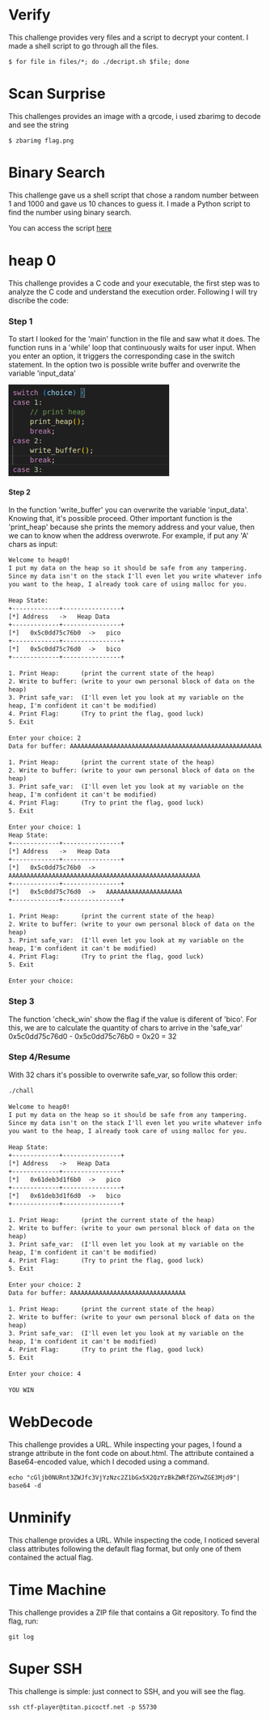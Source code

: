 # Verify

This challenge provides very files and a script to decrypt your content. I made a shell script to go through all the files.

```shell
$ for file in files/*; do ./decript.sh $file; done
```

# Scan Surprise

This challenges provides an image with a qrcode, i used zbarimg to decode and see the string

```shell
$ zbarimg flag.png
```

# Binary Search

This challenge gave us a shell script that chose a random number between 1 and 1000 and gave us 10 chances to guess it. I made a Python script to find the number using binary search.

You can access the script [here](./binarySearch.py)

# heap 0

This challenge provides a C code and your executable, the first step was to analyze the C code and understand the execution order. Following I will try discribe the code:

### Step 1
To start I looked for the 'main' function in the file and saw what it does.
The function runs in a 'while' loop that continuously waits for user input. When you enter an option, it triggers the corresponding case in the switch statement. In the option two is possible write buffer and overwrite the variable 'input_data'

![alt text](img/image.png)


#### Step 2
In the function 'write_buffer' you can overwrite the variable 'input_data'. Knowing that, it's possible proceed. Other important function is the 'print_heap' because she prints the memory address and your value, then we can to know when the address overwrote. For example, if put any 'A' chars as input:
```
Welcome to heap0!
I put my data on the heap so it should be safe from any tampering.
Since my data isn't on the stack I'll even let you write whatever info you want to the heap, I already took care of using malloc for you.

Heap State:
+-------------+----------------+
[*] Address   ->   Heap Data   
+-------------+----------------+
[*]   0x5c0dd75c76b0  ->   pico
+-------------+----------------+
[*]   0x5c0dd75c76d0  ->   bico
+-------------+----------------+

1. Print Heap:		(print the current state of the heap)
2. Write to buffer:	(write to your own personal block of data on the heap)
3. Print safe_var:	(I'll even let you look at my variable on the heap, I'm confident it can't be modified)
4. Print Flag:		(Try to print the flag, good luck)
5. Exit

Enter your choice: 2
Data for buffer: AAAAAAAAAAAAAAAAAAAAAAAAAAAAAAAAAAAAAAAAAAAAAAAAAAAAA

1. Print Heap:		(print the current state of the heap)
2. Write to buffer:	(write to your own personal block of data on the heap)
3. Print safe_var:	(I'll even let you look at my variable on the heap, I'm confident it can't be modified)
4. Print Flag:		(Try to print the flag, good luck)
5. Exit

Enter your choice: 1
Heap State:
+-------------+----------------+
[*] Address   ->   Heap Data   
+-------------+----------------+
[*]   0x5c0dd75c76b0  ->   AAAAAAAAAAAAAAAAAAAAAAAAAAAAAAAAAAAAAAAAAAAAAAAAAAAAA
+-------------+----------------+
[*]   0x5c0dd75c76d0  ->   AAAAAAAAAAAAAAAAAAAAA
+-------------+----------------+

1. Print Heap:		(print the current state of the heap)
2. Write to buffer:	(write to your own personal block of data on the heap)
3. Print safe_var:	(I'll even let you look at my variable on the heap, I'm confident it can't be modified)
4. Print Flag:		(Try to print the flag, good luck)
5. Exit

Enter your choice: 
```

### Step 3
The function 'check_win' show the flag if the value is diferent of 'bico'. For this, we are to calculate the quantity of chars to arrive in the 'safe_var' 
0x5c0dd75c76d0 - 0x5c0dd75c76b0 = 0x20 = 32

### Step 4/Resume
With 32 chars it's possible to overwrite safe_var, so follow this order:
```
./chall 

Welcome to heap0!
I put my data on the heap so it should be safe from any tampering.
Since my data isn't on the stack I'll even let you write whatever info you want to the heap, I already took care of using malloc for you.

Heap State:
+-------------+----------------+
[*] Address   ->   Heap Data   
+-------------+----------------+
[*]   0x61deb3d1f6b0  ->   pico
+-------------+----------------+
[*]   0x61deb3d1f6d0  ->   bico
+-------------+----------------+

1. Print Heap:		(print the current state of the heap)
2. Write to buffer:	(write to your own personal block of data on the heap)
3. Print safe_var:	(I'll even let you look at my variable on the heap, I'm confident it can't be modified)
4. Print Flag:		(Try to print the flag, good luck)
5. Exit

Enter your choice: 2
Data for buffer: AAAAAAAAAAAAAAAAAAAAAAAAAAAAAAAA

1. Print Heap:		(print the current state of the heap)
2. Write to buffer:	(write to your own personal block of data on the heap)
3. Print safe_var:	(I'll even let you look at my variable on the heap, I'm confident it can't be modified)
4. Print Flag:		(Try to print the flag, good luck)
5. Exit

Enter your choice: 4

YOU WIN
```

# WebDecode

This challenge provides a URL. While inspecting your pages, I found a strange attribute in the font code on about.html. The attribute contained a Base64-encoded value, which I decoded using a command.
```
echo "cGljb0NURnt3ZWJfc3VjYzNzc2Z1bGx5X2QzYzBkZWRfZGYwZGE3Mjd9"| base64 -d  
```
# Unminify

This challenge provides a URL. While inspecting the code, I noticed several class attributes following the default flag format, but only one of them contained the actual flag. 

# Time Machine

This challenge provides a ZIP file that contains a Git repository. To find the flag, run:
```
git log
```

# Super SSH

This challenge is simple: just connect to SSH, and you will see the flag. 
```
ssh ctf-player@titan.picoctf.net -p 55730
```
